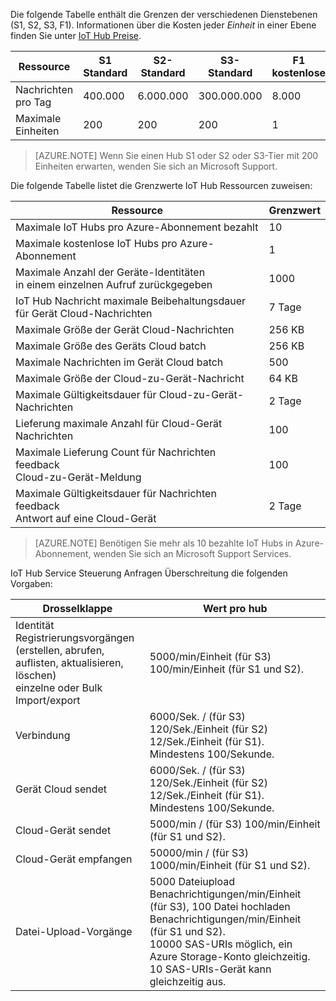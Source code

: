 Die folgende Tabelle enthält die Grenzen der verschiedenen Dienstebenen (S1, S2, S3, F1). Informationen über die Kosten jeder *Einheit* in einer Ebene finden Sie unter [IoT Hub Preise](https://azure.microsoft.com/pricing/details/iot-hub/).

| Ressource | S1 Standard | S2-Standard | S3-Standard | F1 kostenlose |
| -------- | ----------- | ----------- | ----------- | ------- |
| Nachrichten pro Tag | 400.000 | 6.000.000   | 300.000.000 | 8.000   |
| Maximale Einheiten | 200    | 200         | 200         | 1       |

> [AZURE.NOTE] Wenn Sie einen Hub S1 oder S2 oder S3-Tier mit 200 Einheiten erwarten, wenden Sie sich an Microsoft Support.

Die folgende Tabelle listet die Grenzwerte IoT Hub Ressourcen zuweisen:

| Ressource | Grenzwert |
| -------- | ----- |
| Maximale IoT Hubs pro Azure-Abonnement bezahlt | 10 |
| Maximale kostenlose IoT Hubs pro Azure-Abonnement | 1 |
| Maximale Anzahl der Geräte-Identitäten<br/>  in einem einzelnen Aufruf zurückgegeben | 1000 |
| IoT Hub Nachricht maximale Beibehaltungsdauer für Gerät Cloud-Nachrichten | 7 Tage |
| Maximale Größe der Gerät Cloud-Nachrichten | 256 KB |
| Maximale Größe des Geräts Cloud batch | 256 KB |
| Maximale Nachrichten im Gerät Cloud batch | 500 |
| Maximale Größe der Cloud-zu-Gerät-Nachricht | 64 KB |
| Maximale Gültigkeitsdauer für Cloud-zu-Gerät-Nachrichten | 2 Tage |
| Lieferung maximale Anzahl für Cloud-Gerät <br/> Nachrichten | 100 |
| Maximale Lieferung Count für Nachrichten feedback <br/> Cloud-zu-Gerät-Meldung | 100 |
| Maximale Gültigkeitsdauer für Nachrichten feedback <br/> Antwort auf eine Cloud-Gerät | 2 Tage |

> [AZURE.NOTE] Benötigen Sie mehr als 10 bezahlte IoT Hubs in Azure-Abonnement, wenden Sie sich an Microsoft Support Services.

IoT Hub Service Steuerung Anfragen Überschreitung die folgenden Vorgaben:

| Drosselklappe | Wert pro hub |
| -------- | ------------- |
| Identität Registrierungsvorgängen <br/> (erstellen, abrufen, auflisten, aktualisieren, löschen) <br/> einzelne oder Bulk Import/export | 5000/min/Einheit (für S3) <br/> 100/min/Einheit (für S1 und S2). |
| Verbindung | 6000/Sek. / (für S3) 120/Sek./Einheit (für S2) 12/Sek./Einheit (für S1). <br/>Mindestens 100/Sekunde. |
| Gerät Cloud sendet | 6000/Sek. / (für S3) 120/Sek./Einheit (für S2) 12/Sek./Einheit (für S1). <br/>Mindestens 100/Sekunde. |
| Cloud-Gerät sendet | 5000/min / (für S3) 100/min/Einheit (für S1 und S2). |
| Cloud-Gerät empfangen | 50000/min / (für S3) 1000/min/Einheit (für S1 und S2). |
| Datei-Upload-Vorgänge | 5000 Dateiupload Benachrichtigungen/min/Einheit (für S3), 100 Datei hochladen Benachrichtigungen/min/Einheit (für S1 und S2). <br/> 10000 SAS-URIs möglich, ein Azure Storage-Konto gleichzeitig.<br/> 10 SAS-URIs-Gerät kann gleichzeitig aus. |

